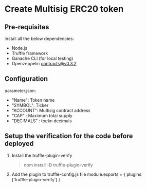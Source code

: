 # Create Multisig ERC20 token

## Pre-requisites

Install all the below dependencies:
- Node.js
- Truffle framework
- Ganache CLI (for local testing)
- Openzeppelin contracts@v0.3.2

## Configuration

parameter.json:
- "Name": Token name
- "SYMBOL": Ticker
- "ACCOUNT": Multisig contract address
- "CAP" : Maximum total supply
- "DECIMALS" : toekn decimals

## Setup the verification for the code before deployed

1. Install the truffle-plugin-verify
    > npm install -D truffle-plugin-verify

2. Add the plugin to truffle-config.js file
    module.exports = {
        plugins:['truffle-plugin-verify']
    }